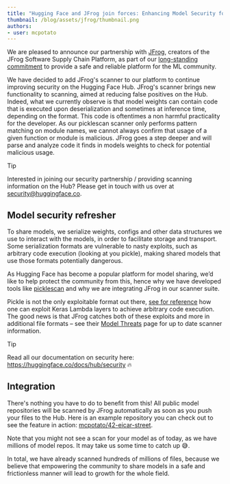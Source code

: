 ```yaml
---
title: "Hugging Face and JFrog join forces: Enhancing Model Security for the ML Community (sic)"
thumbnail: /blog/assets/jfrog/thumbnail.png
authors:
- user: mcpotato
---
```



We are pleased to announce our partnership with [JFrog](https://jfrog.com), creators of the JFrog Software Supply Chain Platform, as part of our [long-standing commitment](https://huggingface.co/blog/2024-security-features) to provide a safe and reliable platform for the ML community.

We have decided to add JFrog's scanner to our platform to continue improving security on the Hugging Face Hub. JFrog's scanner brings new functionality to scanning, aimed at reducing false positives on the Hub. Indeed, what we currently observe is that model weights can contain code that is executed upon deserialization and sometimes at inference time, depending on the format. This code is oftentimes a non harmful practicality for the developer. As our picklescan scanner only performs pattern matching on module names, we cannot always confirm that usage of a given function or module is malicious.
JFrog goes a step deeper and will parse and analyze code it finds in models weights to check for potential malicious usage.

> [!TIP]
> Interested in joining our security partnership / providing scanning information on the Hub? Please get in touch with us over at security@huggingface.co.

## Model security refresher

To share models, we serialize weights, configs and other data structures we use to interact with the models, in order to facilitate storage and transport. Some serialization formats are vulnerable to nasty exploits, such as arbitrary code execution (looking at you pickle), making shared models that use those formats potentially dangerous.

As Hugging Face has become a popular platform for model sharing, we’d like to help protect the community from this, hence why we have developed tools like [picklescan](https://github.com/mmaitre314/picklescan) and why we are integrating JFrog in our scanner suite.

Pickle is not the only exploitable format out there, [see for reference](https://github.com/Azure/counterfit/wiki/Abusing-ML-model-file-formats-to-create-malware-on-AI-systems:-A-proof-of-concept) how one can exploit Keras Lambda layers to achieve arbitrary code execution. The good news is that JFrog catches both of these exploits and more in additional file formats – see their [Model Threats](https://research.jfrog.com/model-threats/) page for up to date scanner information.

> [!TIP]
> Read all our documentation on security here: https://huggingface.co/docs/hub/security 🔥

## Integration

There's nothing you have to do to benefit from this! All public model repositories will be scanned by JFrog automatically as soon as you push your files to the Hub. Here is an example repository you can check out to see the feature in action: [mcpotato/42-eicar-street](https://huggingface.co/mcpotato/42-eicar-street).

Note that you might not see a scan for your model as of today, as we have millions of model repos. It may take us some time to catch up 😅.

In total, we have already scanned hundreds of millions of files, because we believe that empowering the community to share models in a safe and frictionless manner will lead to growth for the whole field.
